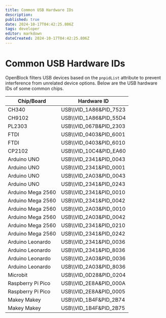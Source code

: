 ```yaml
---
title: Common USB Hardware IDs
description: 
published: true
date: 2024-10-17T04:42:25.806Z
tags: developer
editor: markdown
dateCreated: 2024-10-17T04:42:25.806Z
---
```


# Common USB Hardware IDs

OpenBlock filters USB devices based on the `pnpidList` attribute to prevent interference from unrelated device options. Below are the USB hardware IDs of some common chips.

| Chip/Board        | Hardware ID                  |
| ----------------- | ---------------------------- |
| CH340             |  USB\\\\VID_1A86&PID_7523    |
| CH9102            |  USB\\\\VID_1A86&PID_55D4    |
| PL2303            |  USB\\\\VID_067B&PID_2303    |
| FTDI              |  USB\\\\VID_0403&PID_6001    |
| FTDI              |  USB\\\\VID_0403&PID_6010    |
| CP2102            |  USB\\\\VID_10C4&PID_EA60    |
| Arduino UNO       |  USB\\\\VID_2341&PID_0043    |
| Arduino UNO       |  USB\\\\VID_2341&PID_0001    |
| Arduino UNO       |  USB\\\\VID_2A03&PID_0043    |
| Arduino UNO       |  USB\\\\VID_2341&PID_0243    |
| Arduino Mega 2560 |  USB\\\\VID_2341&PID_0010    |
| Arduino Mega 2560 |  USB\\\\VID_2341&PID_0042    |
| Arduino Mega 2560 |  USB\\\\VID_2A03&PID_0010    |
| Arduino Mega 2560 |  USB\\\\VID_2A03&PID_0042    |
| Arduino Mega 2560 |  USB\\\\VID_2341&PID_0210    |
| Arduino Mega 2560 |  USB\\\\VID_2341&PID_0242    |
| Arduino Leonardo  |  USB\\\\VID_2341&PID_0036    |
| Arduino Leonardo  |  USB\\\\VID_2341&PID_8036    |
| Arduino Leonardo  |  USB\\\\VID_2A03&PID_0036    |
| Arduino Leonardo  |  USB\\\\VID_2A03&PID_8036    |
| Microbit          |  USB\\\\VID_0D28&PID_0204    |
| Raspberry Pi Pico |  USB\\\\VID_2E8A&PID_000A    |
| Raspberry Pi Pico |  USB\\\\VID_2E8A&PID_0005    |
| Makey Makey       |  USB\\\\VID_1B4F&PID_2B74    |
| Makey Makey       |  USB\\\\VID_1B4F&PID_2B75    |
